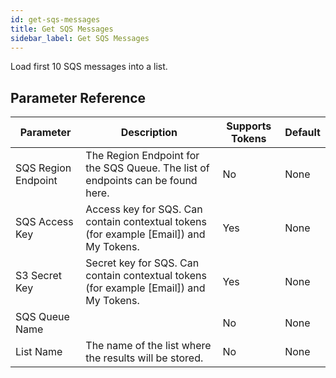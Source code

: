 ```yaml
---
id: get-sqs-messages
title: Get SQS Messages
sidebar_label: Get SQS Messages
---
```



Load first 10 SQS messages into a list.

## Parameter Reference
| Parameter | Description | Supports Tokens | Default |
| -- | -- | -- | -- |
| SQS Region Endpoint | The Region Endpoint for the SQS Queue. The list of endpoints can be found here. | No | None |
| SQS Access Key | Access key for SQS. Can contain contextual tokens (for example [Email]) and My Tokens. | Yes | None |
| S3 Secret Key | Secret key for SQS. Can contain contextual tokens (for example [Email]) and My Tokens. | Yes | None |
| SQS Queue Name |  | No | None |
| List Name | The name of the list where the results will be stored. | No | None |
